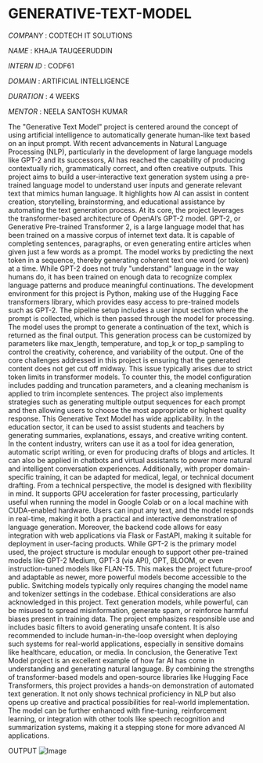 # GENERATIVE-TEXT-MODEL

*COMPANY* : CODTECH IT SOLUTIONS

*NAME* : KHAJA TAUQEERUDDIN

*INTERN ID* : CODF61

*DOMAIN* : ARTIFICIAL INTELLIGENCE

*DURATION* : 4 WEEKS

*MENTOR* : NEELA SANTOSH KUMAR

The "Generative Text Model" project is centered around the concept of using artificial intelligence to automatically generate human-like text based on an input prompt. With recent advancements in Natural Language Processing (NLP), particularly in the development of large language models like GPT-2 and its successors, AI has reached the capability of producing contextually rich, grammatically correct, and often creative outputs. This project aims to build a user-interactive text generation system using a pre-trained language model to understand user inputs and generate relevant text that mimics human language. It highlights how AI can assist in content creation, storytelling, brainstorming, and educational assistance by automating the text generation process.
At its core, the project leverages the transformer-based architecture of OpenAI’s GPT-2 model. GPT-2, or Generative Pre-trained Transformer 2, is a large language model that has been trained on a massive corpus of internet text data. It is capable of completing sentences, paragraphs, or even generating entire articles when given just a few words as a prompt. The model works by predicting the next token in a sequence, thereby generating coherent text one word (or token) at a time. While GPT-2 does not truly "understand" language in the way humans do, it has been trained on enough data to recognize complex language patterns and produce meaningful continuations.
The development environment for this project is Python, making use of the Hugging Face transformers library, which provides easy access to pre-trained models such as GPT-2. The pipeline setup includes a user input section where the prompt is collected, which is then passed through the model for processing. The model uses the prompt to generate a continuation of the text, which is returned as the final output. This generation process can be customized by parameters like max_length, temperature, and top_k or top_p sampling to control the creativity, coherence, and variability of the output.
One of the core challenges addressed in this project is ensuring that the generated content does not get cut off midway. This issue typically arises due to strict token limits in transformer models. To counter this, the model configuration includes padding and truncation parameters, and a cleaning mechanism is applied to trim incomplete sentences. The project also implements strategies such as generating multiple output sequences for each prompt and then allowing users to choose the most appropriate or highest quality response.
This Generative Text Model has wide applicability. In the education sector, it can be used to assist students and teachers by generating summaries, explanations, essays, and creative writing content. In the content industry, writers can use it as a tool for idea generation, automatic script writing, or even for producing drafts of blogs and articles. It can also be applied in chatbots and virtual assistants to power more natural and intelligent conversation experiences. Additionally, with proper domain-specific training, it can be adapted for medical, legal, or technical document drafting.
From a technical perspective, the model is designed with flexibility in mind. It supports GPU acceleration for faster processing, particularly useful when running the model in Google Colab or on a local machine with CUDA-enabled hardware. Users can input any text, and the model responds in real-time, making it both a practical and interactive demonstration of language generation. Moreover, the backend code allows for easy integration with web applications via Flask or FastAPI, making it suitable for deployment in user-facing products.
While GPT-2 is the primary model used, the project structure is modular enough to support other pre-trained models like GPT-2 Medium, GPT-3 (via API), OPT, BLOOM, or even instruction-tuned models like FLAN-T5. This makes the project future-proof and adaptable as newer, more powerful models become accessible to the public. Switching models typically only requires changing the model name and tokenizer settings in the codebase.
Ethical considerations are also acknowledged in this project. Text generation models, while powerful, can be misused to spread misinformation, generate spam, or reinforce harmful biases present in training data. The project emphasizes responsible use and includes basic filters to avoid generating unsafe content. It is also recommended to include human-in-the-loop oversight when deploying such systems for real-world applications, especially in sensitive domains like healthcare, education, or media.
In conclusion, the Generative Text Model project is an excellent example of how far AI has come in understanding and generating natural language. By combining the strengths of transformer-based models and open-source libraries like Hugging Face Transformers, this project provides a hands-on demonstration of automated text generation. It not only shows technical proficiency in NLP but also opens up creative and practical possibilities for real-world implementation. The model can be further enhanced with fine-tuning, reinforcement learning, or integration with other tools like speech recognition and summarization systems, making it a stepping stone for more advanced AI applications.

OUTPUT
![Image](https://github.com/user-attachments/assets/e150f171-bba5-4933-a02c-13601d07611d)
